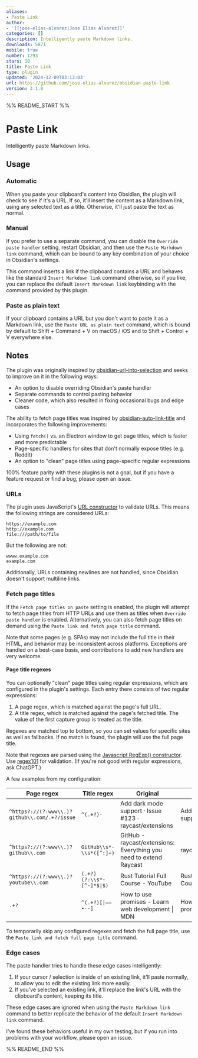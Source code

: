 ```yaml
---
aliases:
- Paste Link
author:
- '[[jose-elias-alvarez|Jose Elias Alvarez]]'
categories: []
description: Intelligently paste Markdown links.
downloads: 5871
mobile: true
number: 1293
stars: 10
title: Paste Link
type: plugin
updated: '2024-12-09T03:13:03'
url: https://github.com/jose-elias-alvarez/obsidian-paste-link
version: 3.1.0
---
```


%% README_START %%

# Paste Link

Intelligently paste Markdown links.

## Usage

### Automatic

When you paste your clipboard's content into Obsidian, the plugin will check to see if it's a URL. If so, it'll insert the content as a Markdown link, using any selected text as a title. Otherwise, it'll just paste the text as normal.

### Manual

If you prefer to use a separate command, you can disable the `Override paste handler` setting, restart Obsidian, and then use the `Paste Markdown link` command, which can be bound to any key combination of your choice in Obsidian's settings.

This command inserts a link if the clipboard contains a URL and behaves like the standard `Insert Markdown link` command otherwise, so if you like, you can replace the default `Insert Markdown link` keybinding with the command provided by this plugin.

### Paste as plain text

If your clipboard contains a URL but you don't want to paste it as a Markdown link, use the `Paste URL as plain text` command, which is bound by default to Shift + Command + V on macOS / iOS and to Shift + Control + V everywhere else.

## Notes

The plugin was originally inspired by [obsidian-url-into-selection](https://github.com/denolehov/obsidian-url-into-selection) and seeks to improve on it in the following ways:

-   An option to disable overriding Obsidian's paste handler
-   Separate commands to control pasting behavior
-   Cleaner code, which also resulted in fixing occasional bugs and edge cases

The ability to fetch page titles was inspired by [obsidian-auto-link-title](https://github.com/zolrath/obsidian-auto-link-title) and incorporates the following improvements:

-   Using `fetch()` vs. an Electron window to get page titles, which is faster and more predictable
-   Page-specific handlers for sites that don't normally expose titles (e.g. Reddit)
-   An option to "clean" page titles using page-specific regular expressions

100% feature parity with these plugins is not a goal, but if you have a feature request or find a bug, please open an issue.

### URLs

The plugin uses JavaScript's [URL constructor](https://developer.mozilla.org/en-US/docs/Web/API/URL/URL) to validate URLs. This means the following strings are considered URLs:

```
https://example.com
http://example.com
file:///path/to/file
```

But the following are not:

```
wwww.example.com
example.com
```

Additionally, URLs containing newlines are not handled, since Obsidian doesn't support multiline links.

### Fetch page titles

If the `Fetch page titles on paste` setting is enabled, the plugin will attempt to fetch page titles from HTTP URLs and use them as titles when `Override paste handler` is enabled. Alternatively, you can also fetch page titles on demand using the `Paste link and fetch page title` command.

Note that some pages (e.g. SPAs) may not include the full title in their HTML, and behavior may be inconsistent across platforms. Exceptions are handled on a best-case basis, and contributions to add new handlers are very welcome.

#### Page title regexes

You can optionally "clean" page titles using regular expressions, which are configured in the plugin's settings. Each entry there consists of two regular expressions:

1. A page regex, which is matched against the page's full URL.
2. A title regex, which is matched against the page's fetched title. The value of the first capture group is treated as the title.

Regexes are matched top to bottom, so you can set values for specific sites as well as fallbacks. If no match is found, the plugin will use the full page title.

Note that regexes are parsed using the [Javascript RegExp() constructor](https://developer.mozilla.org/en-US/docs/Web/JavaScript/Reference/Global_Objects/RegExp/RegExp). Use [regex101](https://regex101.com) for validation. (If you're not good with regular expressions, ask ChatGPT.)

A few examples from my configuration:

| Page regex                                    | Title regex               | Original                                                           | Cleaned                   |
| --------------------------------------------- | ------------------------- | ------------------------------------------------------------------ | ------------------------- |
| `^https?://(?:www\\.)?github\\.com/.+?/issue` | `^(.+?)·`                 | Add dark mode support · Issue #123 · raycast/extensions            | Add dark mode support     |
| `^https?://(?:www\\.)?github\\.com`           | `GitHub\\s*-\\s*([^:]+)`  | GitHub - raycast/extensions: Everything you need to extend Raycast | raycast/extensions        |
| `^https?://(?:www\\.)?youtube\\.com`          | `(.+?)(?:\\s*-[^-]*$\|$)` | Rust Tutorial Full Course - YouTube                                | Rust Tutorial Full Course |
| `.+?`                                         | `^(.+?)[\|–—•·-]`         | How to use promises - Learn web development \| MDN                 | How to use promises       |

To temporarily skip any configured regexes and fetch the full page title, use the `Paste link and fetch full page title` command.

### Edge cases

The paste handler tries to handle these edge cases intelligently:

1. If your cursor / selection is inside of an existing link, it'll paste normally, to allow you to edit the existing link more easily.
2. If you've selected an existing link, it'll replace the link's URL with the clipboard's content, keeping its title.

These edge cases are ignored when using the `Paste Markdown link` command to better replicate the behavior of the default `Insert Markdown link` command.

I've found these behaviors useful in my own testing, but if you run into problems with your workflow, please open an issue.


%% README_END %%